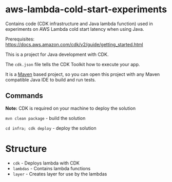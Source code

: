 # aws-lambda-cold-start-experiments

Contains code (CDK infrastructure and Java lambda function) used in experiments on AWS Lambda cold start latency when using Java.

Prerequisites: https://docs.aws.amazon.com/cdk/v2/guide/getting_started.html

This is a project for Java development with CDK.

The `cdk.json` file tells the CDK Toolkit how to execute your app.

It is a [Maven](https://maven.apache.org/) based project, so you can open this project with any Maven compatible Java IDE to build and run tests.

## Commands

**Note:** CDK is required on your machine to deploy the solution

`mvn clean package` - build the solution

`cd infra; cdk deploy` - deploy the solution

# Structure

* `cdk` - Deploys lambda with CDK
* `lambdas` - Contains lambda functions
* `layer` - Creates layer for use by the lambdas